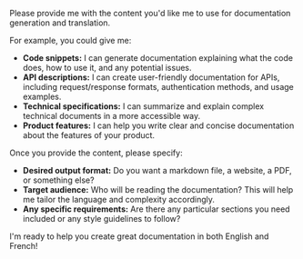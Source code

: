 

Please provide me with the content you'd like me to use for documentation generation and translation. 

For example, you could give me:

* **Code snippets:** I can generate documentation explaining what the code does, how to use it, and any potential issues.
* **API descriptions:** I can create user-friendly documentation for APIs, including request/response formats, authentication methods, and usage examples.
* **Technical specifications:** I can summarize and explain complex technical documents in a more accessible way.
* **Product features:** I can help you write clear and concise documentation about the features of your product.

Once you provide the content, please specify:

* **Desired output format:**  Do you want a markdown file, a website, a PDF, or something else?
* **Target audience:** Who will be reading the documentation? This will help me tailor the language and complexity accordingly.
* **Any specific requirements:** Are there any particular sections you need included or any style guidelines to follow?


I'm ready to help you create great documentation in both English and French!
